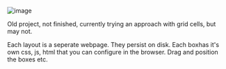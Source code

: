 ![image](https://github.com/user-attachments/assets/932ead13-9c8c-4178-8074-29a8bab10054)

Old project, not finished, currently trying an approach with grid cells, but may not.

Each layout is a seperate webpage. They persist on disk. Each boxhas it's own css, js, html that you can configure in the browser.
Drag and position the boxes etc. 

